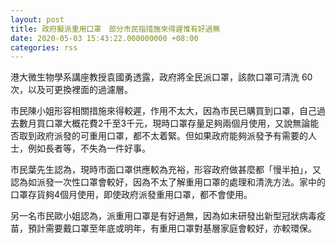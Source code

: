 ```yaml
---
layout: post
title: 政府擬派重用口罩　部分市民指措施來得遲惟有好過無
date: 2020-05-03 15:43:22.000000000 +08:00
categories: rss
---
```


港大微生物學系講座教授袁國勇透露，政府將全民派口罩，該款口罩可清洗 60次，以及可更換裡面的過濾層。

市民陳小姐形容相關措施來得較遲，作用不太大，因為市民已購買到口罩，自己過去數月買口罩大概花費2千至3千元，現時口罩存量足夠兩個月使用，又說無論能否取到政府派發的可重用口罩，都不太着緊。但如果政府能夠派發予有需要的人士，例如長者等，不失為一件好事。

市民葉先生認為，現時市面口罩供應較為充裕，形容政府做甚麼都「慢半拍」，又認為如派發一次性口罩會較好，因為不太了解重用口罩的處理和清洗方法。家中的口罩存貨夠4個月使用，即使政府派發重用口罩，都不會使用。

另一名市民歐小姐認為，派重用口罩是有好過無，因為如未研發出新型冠狀病毒疫苗，預計需要戴口罩至年底或明年，有重用口罩對基層家庭會較好，亦較環保。
